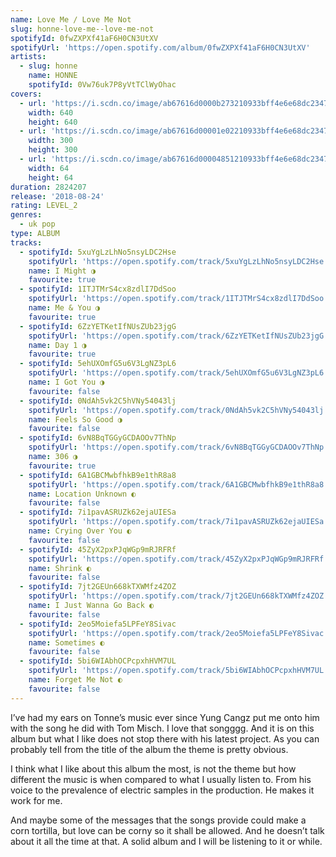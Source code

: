 ```yaml
---
name: Love Me / Love Me Not
slug: honne-love-me--love-me-not
spotifyId: 0fwZXPXf41aF6H0CN3UtXV
spotifyUrl: 'https://open.spotify.com/album/0fwZXPXf41aF6H0CN3UtXV'
artists:
  - slug: honne
    name: HONNE
    spotifyId: 0Vw76uk7P8yVtTClWyOhac
covers:
  - url: 'https://i.scdn.co/image/ab67616d0000b273210933bff4e6e68dc23472b0'
    width: 640
    height: 640
  - url: 'https://i.scdn.co/image/ab67616d00001e02210933bff4e6e68dc23472b0'
    width: 300
    height: 300
  - url: 'https://i.scdn.co/image/ab67616d00004851210933bff4e6e68dc23472b0'
    width: 64
    height: 64
duration: 2824207
release: '2018-08-24'
rating: LEVEL_2
genres:
  - uk pop
type: ALBUM
tracks:
  - spotifyId: 5xuYgLzLhNo5nsyLDC2Hse
    spotifyUrl: 'https://open.spotify.com/track/5xuYgLzLhNo5nsyLDC2Hse'
    name: I Might ◑
    favourite: true
  - spotifyId: 1ITJTMrS4cx8zdlI7DdSoo
    spotifyUrl: 'https://open.spotify.com/track/1ITJTMrS4cx8zdlI7DdSoo'
    name: Me & You ◑
    favourite: true
  - spotifyId: 6ZzYETKetIfNUsZUb23jgG
    spotifyUrl: 'https://open.spotify.com/track/6ZzYETKetIfNUsZUb23jgG'
    name: Day 1 ◑
    favourite: true
  - spotifyId: 5ehUXOmfG5u6V3LgNZ3pL6
    spotifyUrl: 'https://open.spotify.com/track/5ehUXOmfG5u6V3LgNZ3pL6'
    name: I Got You ◑
    favourite: false
  - spotifyId: 0NdAh5vk2C5hVNy54043lj
    spotifyUrl: 'https://open.spotify.com/track/0NdAh5vk2C5hVNy54043lj'
    name: Feels So Good ◑
    favourite: false
  - spotifyId: 6vN8BqTGGyGCDAOOv7ThNp
    spotifyUrl: 'https://open.spotify.com/track/6vN8BqTGGyGCDAOOv7ThNp'
    name: 306 ◑
    favourite: true
  - spotifyId: 6A1GBCMwbfhkB9e1thR8a8
    spotifyUrl: 'https://open.spotify.com/track/6A1GBCMwbfhkB9e1thR8a8'
    name: Location Unknown ◐
    favourite: false
  - spotifyId: 7i1pavASRUZk62ejaUIESa
    spotifyUrl: 'https://open.spotify.com/track/7i1pavASRUZk62ejaUIESa'
    name: Crying Over You ◐
    favourite: false
  - spotifyId: 45ZyX2pxPJqWGp9mRJRFRf
    spotifyUrl: 'https://open.spotify.com/track/45ZyX2pxPJqWGp9mRJRFRf'
    name: Shrink ◐
    favourite: false
  - spotifyId: 7jt2GEUn668kTXWMfz4ZOZ
    spotifyUrl: 'https://open.spotify.com/track/7jt2GEUn668kTXWMfz4ZOZ'
    name: I Just Wanna Go Back ◐
    favourite: false
  - spotifyId: 2eo5Moiefa5LPFeY8Sivac
    spotifyUrl: 'https://open.spotify.com/track/2eo5Moiefa5LPFeY8Sivac'
    name: Sometimes ◐
    favourite: false
  - spotifyId: 5bi6WIAbhOCPcpxhHVM7UL
    spotifyUrl: 'https://open.spotify.com/track/5bi6WIAbhOCPcpxhHVM7UL'
    name: Forget Me Not ◐
    favourite: false
---
```

I’ve had my ears on Tonne’s music ever since Yung Cangz put me onto him with the song he
did with Tom Misch. I love that songggg. And it is on this album but what I like does not
stop there with his latest project. As you can probably tell from the title of the album the
theme is pretty obvious.

I think what I like about this album the most, is not the theme but how different the
music is when compared to what I usually listen to. From his voice to the prevalence of
electric samples in the production. He makes it work for me.

And maybe some of the messages that the songs provide could make a corn tortilla, but love
can be corny so it shall be allowed. And he doesn’t talk about it all the time at that.
A solid album and I will be listening to it or while.
